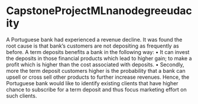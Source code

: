 # CapstoneProjectMLnanodegreeudacity
A Portuguese bank had experienced a revenue decline. It was found the root cause is that bank’s customers are not depositing as frequently as before. 
A term deposits benefits a bank in the following way:
•	It can invest the deposits in those financial products which lead to higher gain; to make a profit which is higher than the cost associated with deposits. 
•	Secondly, more the term deposit customers higher is the probability that a bank can upsell or cross sell other products to further increase revenues. 
Hence, the Portuguese bank would like to identify existing clients that have higher chance to subscribe for a term deposit and thus focus marketing effort on such clients.

